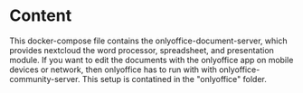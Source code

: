 # Content

This docker-compose file contains the onlyoffice-document-server, which provides nextcloud the word processor, spreadsheet, and presentation module.
If you want to edit the documents with the onlyoffice app on mobile devices or network, then onlyoffice has to run with with onlyoffice-community-server. This setup is contatined in the "onlyoffice" folder.
